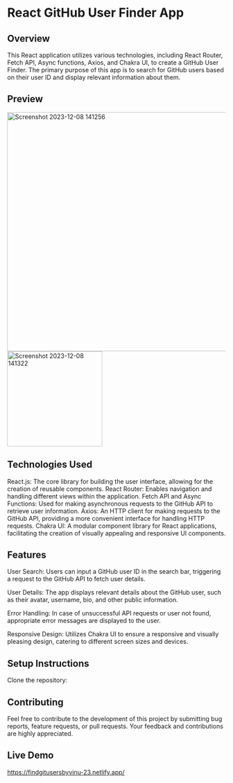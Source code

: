 # React GitHub User Finder App

## Overview
This React application utilizes various technologies, including React Router, Fetch API, Async functions, Axios, and Chakra UI, to create a GitHub User Finder. The primary purpose of this app is to search for GitHub users based on their user ID and display relevant information about them.

## Preview
<img width="550" alt="Screenshot 2023-12-08 141256" src="https://github.com/ViNu-23/Git-Finder-React-App/assets/59360964/e3e14eb8-9919-4ed8-8061-a20225ee2bc5">
<img width="219" alt="Screenshot 2023-12-08 141322" src="https://github.com/ViNu-23/Git-Finder-React-App/assets/59360964/acf3c24e-b435-4efb-962b-02dd14515098">

## Technologies Used
React.js: The core library for building the user interface, allowing for the creation of reusable components.
React Router: Enables navigation and handling different views within the application.
Fetch API and Async Functions: Used for making asynchronous requests to the GitHub API to retrieve user information.
Axios: An HTTP client for making requests to the GitHub API, providing a more convenient interface for handling HTTP requests.
Chakra UI: A modular component library for React applications, facilitating the creation of visually appealing and responsive UI components.

## Features
User Search: Users can input a GitHub user ID in the search bar, triggering a request to the GitHub API to fetch user details.

User Details: The app displays relevant details about the GitHub user, such as their avatar, username, bio, and other public information.

Error Handling: In case of unsuccessful API requests or user not found, appropriate error messages are displayed to the user.

Responsive Design: Utilizes Chakra UI to ensure a responsive and visually pleasing design, catering to different screen sizes and devices.

## Setup Instructions
Clone the repository:

## Contributing
Feel free to contribute to the development of this project by submitting bug reports, feature requests, or pull requests. Your feedback and contributions are highly appreciated.

## Live Demo
https://findgitusersbyvinu-23.netlify.app/